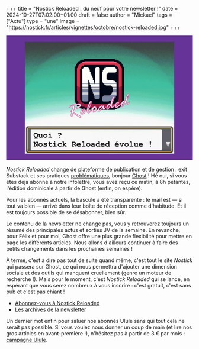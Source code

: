 +++
title = "Nostick Reloaded : du neuf pour votre newsletter !"
date = 2024-10-27T07:02:00+01:00
draft = false
author = "Mickael"
tags = ["Actu"]
type = "une"
image = "https://nostick.fr/articles/vignettes/octobre/nostick-reloaded.jpg"
+++

![Nostick Reloaded](nostick-reloaded.jpg "")

*Nostick Reloaded* change de plateforme de publication et de gestion : exit Substack et ses pratiques [problématiques](https://www.theguardian.com/media/2024/jan/12/casey-newton-quits-substack-nazi-newsletter), bonjour [Ghost](https://reloaded.nostick.fr) ! Hé oui, si vous êtes déjà abonné à notre infolettre, vous avez reçu ce matin, à 8h pétantes, l'édition dominicale à partir de Ghost (enfin, on espère).

Pour les abonnés actuels, la bascule a été transparente : le mail est — si tout va bien — arrivé dans leur boîte de réception comme d'habitude. Et il est toujours possible de se désabonner, bien sûr. 

Le contenu de la newsletter ne change pas, vous y retrouverez toujours un résumé des principales actus et sorties JV de la semaine. En revanche, pour Félix et pour moi, Ghost offre une plus grande flexibilité pour mettre en page les différents articles. Nous allons d'ailleurs continuer à faire des petits changements dans les prochaines semaines !

À terme, c'est à dire pas tout de suite quand même, c'est tout le site *Nostick* qui passera sur Ghost, ce qui nous permettra d'ajouter une dimension sociale et des outils qui manquent cruellement (genre un moteur de recherche !). Mais pour le moment, c'est *Nostick Reloaded* qui se lance, en espérant que vous serez nombreux à vous inscrire : c'est gratuit, c'est sans pub et c'est pas chiant !

- [Abonnez-vous à Nostick Reloaded](https://reloaded.nostick.fr)
- [Les archives de la newsletter](https://reloaded.nostick.fr/page/2/)

Un dernier mot enfin pour saluer nos abonnés Ulule sans qui tout cela ne serait pas possible. Si vous voulez nous donner un coup de main (et lire nos gros articles en avant-première !), n'hésitez pas à partir de 3 € par mois : [campagne Ulule](https://fr.ulule.com/nostick/).